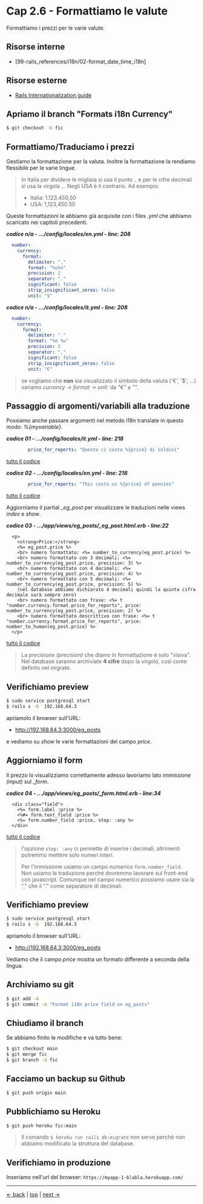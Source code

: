# <a name="top"></a> Cap 2.6 - Formattiamo le valute

Formattiamo i prezzi per le varie valute.



## Risorse interne

- [99-rails_references/i18n/02-format_date_time_i18n]



## Risorse esterne

- [Rails Internationalization guide](https://guides.rubyonrails.org/i18n.html)



## Apriamo il branch "Formats i18n Currency"

```bash
$ git checkout -b fic
```



## Formattiamo/Traduciamo i prezzi

Gestiamo la formattazione per la valuta.
Inoltre la formattazione la rendiamo flessibile per le varie lingue.

> In Italia per dividere le migliaia si usa il punto `.` e per le cifre decimali si usa la virgola `,`. 
> Negli USA è il contrario. Ad esempio:
>
> - Italia: 1.123.450,50
> - USA: 1,123,450.50

Queste formattazioni le abbiamo già acquisite con i files *.yml* che abbiamo scaricato nei capitoli precedenti.

***codice n/a - .../config/locales/en.yml - line: 208***

```yaml
  number:
    currency:
      format:
        delimiter: ","
        format: "%u%n"
        precision: 2
        separator: "."
        significant: false
        strip_insignificant_zeros: false
        unit: "$"
```

***codice n/a - .../config/locales/it.yml - line: 208***

```yaml
  number:
    currency:
      format:
        delimiter: "."
        format: "%n %u"
        precision: 2
        separator: ","
        significant: false
        strip_insignificant_zeros: false
        unit: "€"
```

> se vogliamo che **non** sia visualizzato il simbolo della valuta ('€', '$', ...) variamo *currency -> format -> unit:* da *"€"* a *""*.



## Passaggio di argomenti/variabili alla traduzione

Possiamo anche passare argomenti nel metodo i18n translate in questo modo: *%{myvariable}*.

***codice 01 - .../config/locales/it.yml - line: 218***

```yaml
        price_for_reports: "Questo ci costa %{price} di soldini"
```

[tutto il codice](https://github.com/flaviobordonidev/leanpubabrandnewcms/blob/master/01-base/12-format_i18n/04_01-config-locales-it.yml)


***codice 02 - .../config/locales/en.yml - line: 218***

```yaml
        price_for_reports: "This costs us %{price} of pennies"
```

[tutto il codice](https://github.com/flaviobordonidev/leanpubabrandnewcms/blob/master/01-base/12-format_i18n/04_02-config-locales-en.yml)


Aggiorniamo il partial *_eg_post* per visualizzare le traduzioni nelle views *index* e *show*.

***codice 03 - .../app/views/eg_posts/_eg_post.html.erb - line:22***

```html+erb
  <p>
    <strong>Price:</strong>
    <%= eg_post.price %>
    <br> numero formattato: <%= number_to_currency(eg_post.price) %>
    <br> numero formattato con 3 decimali: <%= number_to_currency(eg_post.price, precision: 3) %>
    <br> numero formattato con 4 decimali: <%= number_to_currency(eg_post.price, precision: 4) %>
    <br> numero formattato con 5 decimali: <%= number_to_currency(eg_post.price, precision: 5) %>
    (nel database abbiamo dichiarato 4 decimali quindi la quinta cifra decimale sarà sempre zero)
    <br> numero formattato con frase: <%= t "number.currency.format.price_for_reports", price: number_to_currency(eg_post.price, precision: 2) %>
    <br> numero formattato descrittivo con frase: <%= t "number.currency.format.price_for_reports", price: number_to_human(eg_post.price) %>
  </p>
```

[tutto il codice](https://github.com/flaviobordonidev/leanpubabrandnewcms/blob/master/01-base/12-format_i18n/04_03-views-eg_posts-_eg_post.html.erb)

> La *precisione (precision)* che diamo in formattazione è solo "visiva". <br/>
> Nel database saranno archiviate **4 cifre** dopo la virgola, così come definito nel migrate.



## Verifichiamo preview

```bash
$ sudo service postgresql start
$ rails s -b  192.168.64.3
```

apriamolo il browser sull'URL:

- http://192.168.64.3:3000/eg_posts

e vediamo su *show* le varie formattazioni del campo *price*.



## Aggiorniamo il form

Il prezzo lo visualizziamo correttamente adesso lavoriamo lato *immissione (input)* sul *_form*.

***codice 04 - .../app/views/eg_posts/_form.html.erb - line:34***

```html+erb
  <div class="field">
    <%= form.label :price %>
    <%#= form.text_field :price %>
    <%= form.number_field :price, step: :any %>
  </div>
```

[tutto il codice](https://github.com/flaviobordonidev/leanpubabrandnewcms/blob/master/01-base/12-format_i18n/04_04-views-eg_posts-_form.html.erb)

> l'opzione `step: :any` ci permette di inserire i decimali, altrimenti potremmo mettere solo numeri interi.
>
> Per l'immissione usiamo un campo numerico `form.number_field`. <br/>
> Non usiamo la traduzione perché dovremmo lavorare sul front-end con javascript.
> Comunque nel campo numerico possiamo usare sia la "," che il "." come separatore di decimali.



## Verifichiamo preview

```bash
$ sudo service postgresql start
$ rails s -b  192.168.64.3
```

apriamolo il browser sull'URL:

- http://192.168.64.3:3000/eg_posts

Vediamo che il campo *price* mostra un formato differente a seconda della lingua.



## Archiviamo su git

```bash
$ git add -A
$ git commit -m "Format i18n price field on eg_posts"
```


## Chiudiamo il branch

Se abbiamo finito le modifiche e va tutto bene:

```bash
$ git checkout main
$ git merge fic
$ git branch -d fic
```



## Facciamo un backup su Github

```bash
$ git push origin main
```



## Pubblichiamo su Heroku

```bash
$ git push heroku fic:main
```

> Il comando `$ heroku run rails db:migrate` non serve perché non abbiamo modificato la struttura del database.



## Verifichiamo in produzione

Inseriamo nell'url del browser: `https://myapp-1-blabla.herokuapp.com/`



---

[<- back](https://github.com/flaviobordonidev/leanpubabrandnewcms/blob/master/01-base/12-format_i18n/03_00-eg_posts_add_price-it.md)
 | [top](#top) |
[next ->](https://github.com/flaviobordonidev/leanpubabrandnewcms/blob/master/01-base/13-roles/01_00-roles-overview-it.md)
